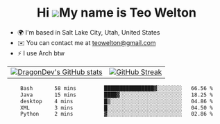 <div align="center">
  
# Hi ![](https://user-images.githubusercontent.com/18350557/176309783-0785949b-9127-417c-8b55-ab5a4333674e.gif)My name is Teo Welton
</div>

*   🌍  I'm based in Salt Lake City, Utah, United States
*   ✉️  You can contact me at [teowelton@gmail.com](mailto:teowelton@gmail.com)
*   ⚡  I use Arch btw

<div align="center">

|||
|:-------------------------:|:-------------------------:|
| [![DragonDev's GitHub stats](https://github-readme-stats.vercel.app/api?username=DragonDev07&bg_color=1e1e2e&text_color=cdd6f4&icon_color=cba6f7&title_color=94e2d5)](https://github.com/DragonDev07) | [![GitHub Streak](https://streak-stats.demolab.com?user=DragonDev07&theme=catppuccin-mocha)](https://git.io/streak-stats) |

<!--START_SECTION:waka-->

```txt
Bash       58 mins         ████████████████▓░░░░░░░░   66.56 %
Java       15 mins         ████▓░░░░░░░░░░░░░░░░░░░░   18.25 %
desktop    4 mins          █▒░░░░░░░░░░░░░░░░░░░░░░░   04.86 %
XML        3 mins          █░░░░░░░░░░░░░░░░░░░░░░░░   04.50 %
Python     2 mins          ▓░░░░░░░░░░░░░░░░░░░░░░░░   02.86 %
```

<!--END_SECTION:waka-->

</div>
